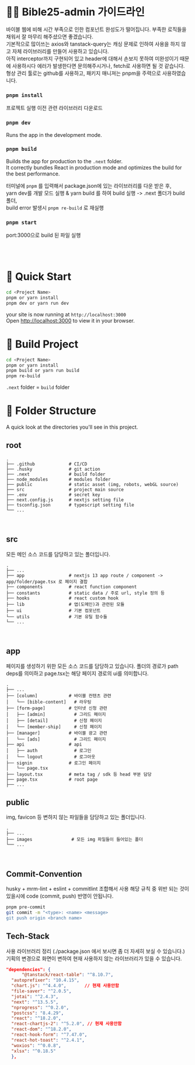 # 🧑‍💻 Bible25-admin 가이드라인

바이블 웹에 비해 시간 부족으로 인한 컴포넌트 완성도가 떨어집니다. 
부족한 로직들을 채워서 잘 마무리 해주셨으면 좋겠습니다.
<br/>
기본적으로 많이쓰는 axios와 tanstack-query는 캐싱 문제로 인하여 사용을 하지 않고 자체 라이브러리를 만들어 사용하고 있습니다. 
<br/>
아직 interceptor까지 구현되어 있고 header에 대해서 손보지 못하여 미완성이기 때문에 사용하시다 에러가 발생한다면 문의해주시거나, fetch로 사용하면 될 것 같습니다. 
<br/>
형상 관리 툴로는 github를 사용하고, 패키지 매니져는 pnpm을 주력으로 사용하였습니다.



### `pnpm install`

프로젝트 실행 이전 관련 라이브러리 다운로드 

### `pnpm dev`

Runs the app in the development mode.

### `pnpm build`

Builds the app for production to the `.next` folder.\
It correctly bundles React in production mode and optimizes the build for the best performance.

터미널에 `pnpm` 를 입력해서 package.json에 있는 라이브러리를 다운 받은 후, \
yarn dev를 개발 모드 실행 & yarn build 를 하여 build 실행 -> .next 폴더가 build 폴더, \
build error 발생시 `pnpm re-build` 로 재실행 

### `pnpm start`

port:3000으로 build 된 파일 실행 


<br/>
<br/>

# 🚀 Quick Start

```bash
cd <Project Name>
pnpm or yarn install
pnpm dev or yarn run dev
```

your site is now running at `http://localhost:3000`  
Open [http://localhost:3000](http://localhost:3000) to view it in your browser.

# 🔧 Build Project

```bash
cd <Project Name>
pnpm or yarn install
pnpm build or yarn run build
pnpm re-build
```

`.next` folder = `build` folder
<br/>

# 📁 Folder Structure

A quick look at the directories you'll see in this project.

## root

    .
    ├── .github             # CI/CD
    ├── .husky              # git action
    ├── .next               # build folder
    ├── node_modules        # modules folder
    ├── public              # static asset (img, robots, webGL source)
    ├── src                 # project main source
    ├── .env                # secret key
    ├── next.config.js      # nextjs setting file
    ├── tsconfig.json       # typescript setting file
    └── ...

<br/>

## src

모든 메인 소스 코드를 담당하고 있는 폴더입니다.

    .
    ├── ...
    ├── app                 # nextjs 13 app route / component -> app/folder/page.tsx 로 페이지 결합 
    ├── components          # react function component
    ├── constants           # static data / 주로 url, style 정의 등
    ├── hooks               # react custom hook
    ├── lib                 # 앱(도메인)과 관련된 모듈
    ├── ui                  # 기본 컴포넌트
    └── utils               # 기본 유틸 함수들
    └── ...

<br/>

## app 

페이지를 생성하기 위한 모든 소스 코드를 담당하고 있습니다. 
폴더의 경로가 path deps를 의미하고 page.tsx는 해당 페이지 경로의 ui를 의미합니다. 

    .
    ├── ...
    ├── [column]            # 바이블 컨텐츠 관련
    │   └── [bible-content]   # 라우팅 
    ├── [form-page]         # 인터넷 신청 관련 
    │   ├── [admin]           # 그리드 페이지
    │   ├── [detail]          # 신청 페이지
    │   └── [member-ship]     # 신청 페이지
    ├── [manager]           # 바이블 광고 관련 
    │   └── [ads]             # 그리드 페이지 
    ├── api                 # api
    │   ├── auth              # 로그인
    │   └── logout            # 로그아웃
    ├── signin              # 로그인 페이지
    │   └── page.tsx
    ├── layout.tsx          # meta tag / sdk 등 head 부분 담당 
    ├── page.tsx            # root page
    ├── ...

## public

img, favicon 등 변하지 않는 파일들을 담당하고 있는 폴더입니다.

    .
    ├── ...
    ├── images               # 모든 img 파일들이 들어있는 폴더
    └── ...

<br/>

## Commit-Convention

husky + mrm-lint + eslint + commitlint 조합해서 사용
해당 규칙 중 위반 되는 것이 있을시에 code (commit, push) 반영이 안됩니다.  

```bash
pnpm pre-commit
git commit -m "<type>: <name> <message>
git push origin <branch name>

```

## Tech-Stack
사용 라이브러리 정리 (./package.json 에서 보시면 좀 더 자세히 보실 수 있습니다.)\
기획의 변경으로 화면이 변하여 현재 사용하지 않는 라이브러리가 있을 수 있습니다.

  ```json
  "dependencies": {
		"@tanstack/react-table": "^8.10.7",
    "autoprefixer": "10.4.15",
    "chart.js": "^4.4.0",       // 현재 사용안함
    "file-saver": "^2.0.5",
    "jotai": "^2.4.3",
    "next": "^13.5.5",
    "nprogress": "^0.2.0",
    "postcss": "8.4.29",
    "react": "^18.2.0",
    "react-chartjs-2": "^5.2.0", // 현재 사용안함
    "react-dom": "^18.2.0",
    "react-hook-form": "^7.47.0",
    "react-hot-toast": "^2.4.1",
    "woxios": "^0.0.8",
    "xlsx": "^0.18.5"
	},
  ```

<br/>
